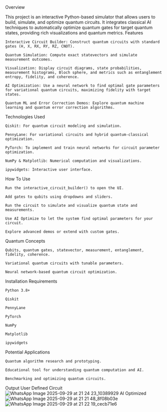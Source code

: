 
Overview

This project is an interactive Python-based simulator that allows users to build, simulate, and optimize quantum circuits. It integrates classical AI techniques to automatically optimize quantum gates for target quantum states, providing rich visualizations and quantum metrics.
Features

    Interactive Circuit Builder: Construct quantum circuits with standard gates (H, X, RX, RY, RZ, CNOT).

    Quantum Simulation: Compute exact statevectors and simulate measurement outcomes.

    Visualization: Display circuit diagrams, state probabilities, measurement histograms, Bloch sphere, and metrics such as entanglement entropy, fidelity, and coherence.

    AI Optimization: Use a neural network to find optimal gate parameters for variational quantum circuits, maximizing fidelity with target states.

    Quantum ML and Error Correction Demos: Explore quantum machine learning and quantum error correction algorithms.

Technologies Used

    Qiskit: For quantum circuit modeling and simulation.

    PennyLane: For variational circuits and hybrid quantum-classical optimization.

    PyTorch: To implement and train neural networks for circuit parameter optimization.

    NumPy & Matplotlib: Numerical computation and visualizations.

    ipywidgets: Interactive user interface.

How To Use

    Run the interactive_circuit_builder() to open the UI.

    Add gates to qubits using dropdowns and sliders.

    Run the circuit to simulate and visualize quantum state and measurements.

    Use AI Optimize to let the system find optimal parameters for your circuit.

    Explore advanced demos or extend with custom gates.

Quantum Concepts

    Qubits, quantum gates, statevector, measurement, entanglement, fidelity, coherence.

    Variational quantum circuits with tunable parameters.

    Neural network-based quantum circuit optimization.

Installation Requirements

    Python 3.8+

    Qiskit

    PennyLane

    PyTorch

    NumPy

    Matplotlib

    ipywidgets

Potential Applications

    Quantum algorithm research and prototyping.

    Educational tool for understanding quantum computation and AI.

    Benchmarking and optimizing quantum circuits.

Output
    User Defined Circuit
    ![WhatsApp Image 2025-09-29 at 21 24 23_10389929](https://github.com/user-attachments/assets/7ee36039-d0f5-4aa2-ab2c-4a1e8042696f)
    AI Optimized
    ![WhatsApp Image 2025-09-29 at 21 21 48_8f08b03e](https://github.com/user-attachments/assets/eb20ed97-38ec-43bb-88aa-f7dc721286d2)
    ![WhatsApp Image 2025-09-29 at 21 22 19_cecb71e6](https://github.com/user-attachments/assets/a22b1ad8-44dd-42b3-98f0-f44482ba878c)
    



